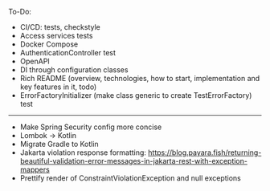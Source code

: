 To-Do:
- CI/CD: tests, checkstyle
- Access services tests
- Docker Compose
- AuthenticationController test
- OpenAPI
- DI through configuration classes
- Rich README (overview, technologies, how to start, implementation and key features in it, todo)
- ErrorFactoryInitializer (make class generic to create TestErrorFactory) test

---

- Make Spring Security config more concise
- Lombok -> Kotlin
- Migrate Gradle to Kotlin
- Jakarta violation response formatting: https://blog.payara.fish/returning-beautiful-validation-error-messages-in-jakarta-rest-with-exception-mappers
- Prettify render of ConstraintViolationException and null exceptions
